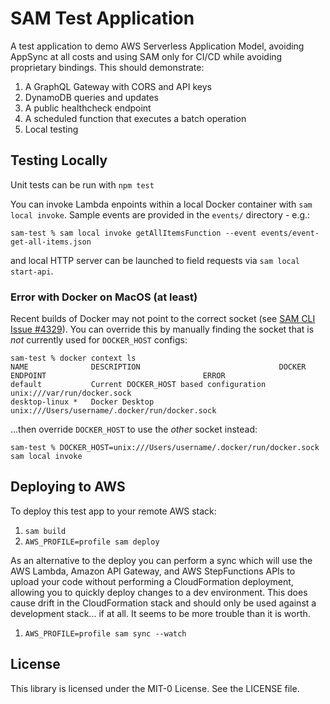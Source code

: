 # SAM Test Application

A test application to demo AWS Serverless Application Model, avoiding AppSync at all costs 
and using SAM only for CI/CD while avoiding proprietary bindings. This should demonstrate: 
1. A GraphQL Gateway with CORS and API keys
1. DynamoDB queries and updates
1. A public healthcheck endpoint
1. A scheduled function that executes a batch operation
1. Local testing


## Testing Locally

Unit tests can be run with `npm test`

You can invoke Lambda enpoints within a local Docker container with `sam local invoke`. 
Sample events are provided in the `events/` directory - e.g.:
```
sam-test % sam local invoke getAllItemsFunction --event events/event-get-all-items.json
```

and local HTTP server can be launched to field requests via `sam local start-api`.


### Error with Docker on MacOS (at least)

Recent builds of Docker may not point to the correct socket
(see [SAM CLI Issue #4329](https://github.com/aws/aws-sam-cli/issues/4329#issuecomment-1289588827)).
You can override this by manually finding the socket that is _not_ currently used for `DOCKER_HOST` configs:
```
sam-test % docker context ls                                                           
NAME              DESCRIPTION                               DOCKER ENDPOINT                                   ERROR
default           Current DOCKER_HOST based configuration   unix:///var/run/docker.sock                       
desktop-linux *   Docker Desktop                            unix:///Users/username/.docker/run/docker.sock   
```

...then override `DOCKER_HOST` to use the _other_ socket instead:
```
sam-test % DOCKER_HOST=unix:///Users/username/.docker/run/docker.sock sam local invoke
```


## Deploying to AWS

To deploy this test app to your remote AWS stack:
1. `sam build`
1. `AWS_PROFILE=profile sam deploy`

As an alternative to the deploy you can perform a sync which will use the AWS Lambda, 
Amazon API Gateway, and AWS StepFunctions APIs to upload your code without performing 
a CloudFormation deployment, allowing you to quickly deploy changes to a dev environment.
This does cause drift in the CloudFormation stack and should only be used against 
a development stack... if at all. It seems to be more trouble than it is worth.
1. `AWS_PROFILE=profile sam sync --watch`


## License

This library is licensed under the MIT-0 License. See the LICENSE file.
